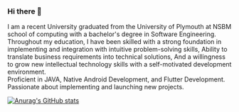 ### Hi there 👋

I am a recent University graduated from the University of Plymouth at NSBM school of computing with a bachelor's degree in Software Engineering. 
Throughout my education, I have been skilled with a strong foundation in implementing and integration with intuitive problem-solving skills, Ability to translate business requirements into technical solutions,
And a willingness to grow new intellectual technology skills with a self-motivated development environment.  
Proficient in JAVA, Native Android Development, and Flutter Development.
Passionate about implementing and launching new projects.

[![Anurag's GitHub stats](https://github-readme-stats.vercel.app/api?username=dilenDev)](https://github.com/anuraghazra/github-readme-stats)
